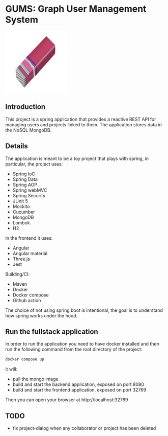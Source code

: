 # GUMS: Graph User Management System
![GUMS](gums-ui/src/assets/chewing_gum_small.png)

## Introduction
This project is a spring application that provides a reactive REST API for managing users and projects linked to them.
The application stores data in the NoSQL MongoDB.

## Details
The application is meant to be a toy project that plays with spring, in particular, the project uses:
- Spring IoC
- Spring Data
- Spring AOP
- Spring webMVC
- Spring Security
- JUnit 5
- Mockito
- Cucumber
- MongoDB
- Lombok
- H2

In the frontend it uses:
- Angular
- Angular material
- Three.js
- Jest

Building/CI:
- Maven
- Docker
- Docker compose
- Github action

The choice of not using spring boot is intentional, the goal is to understand how spring works under the hood.

## Run the fullstack application
In order to run the application you need to have docker installed and then run the following command
from the root directory of the project:
```bash
docker compose up
```
it will:
- pull the mongo image
- build and start the backend application, exposed on port 8080
- build and start the frontend application, exposed on port 32769

Then you can open your browser at
http://localhost:32769

## TODO
- fix project-dialog when any collaborator or project has been deleted
